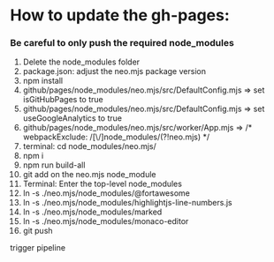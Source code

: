 # How to update the gh-pages:

### Be careful to only push the required node_modules

1.  Delete the node_modules folder 
2.  package.json: adjust the neo.mjs package version
3.  npm install
4.  github/pages/node_modules/neo.mjs/src/DefaultConfig.mjs => set isGitHubPages to true
5.  github/pages/node_modules/neo.mjs/src/DefaultConfig.mjs => set useGoogleAnalytics to true
6.  github/pages/node_modules/neo.mjs/src/worker/App.mjs => /* webpackExclude: /[\\\/]node_modules/(?!neo.mjs) */
7.  terminal: cd node_modules/neo.mjs/
8.  npm i
9.  npm run build-all
10. git add on the neo.mjs node_module
11. Terminal: Enter the top-level node_modules
12. ln -s ./neo.mjs/node_modules/@fortawesome
12. ln -s ./neo.mjs/node_modules/highlightjs-line-numbers.js
13. ln -s ./neo.mjs/node_modules/marked
14. ln -s ./neo.mjs/node_modules/monaco-editor
15. git push

trigger pipeline
